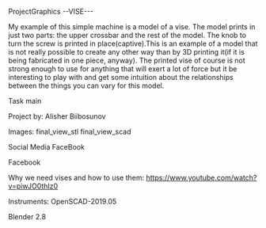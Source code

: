ProjectGraphics
--VISE---

My example of this simple machine is a model of a vise. The model prints in just two parts: the upper crossbar and the rest of the model. The knob to turn the screw is printed in place(captive).This is an example of a model that is not really possible to create any other way than by 3D printing it(if it is being fabricated in one piece, anyway). The printed vise of course is not strong enough to use for anything that will exert a lot of force but it be interesting to play with and get some intuition about the relationships between the things you can vary for this model.

Task
main

Project by:
Alisher Biibosunov

Images:
final_view_stl final_view_scad

Social Media
FaceBook

Facebook

Why we need vises and how to use them:
https://www.youtube.com/watch?v=piwJO0thIz0

Instruments:
OpenSCAD-2019.05

Blender 2.8


